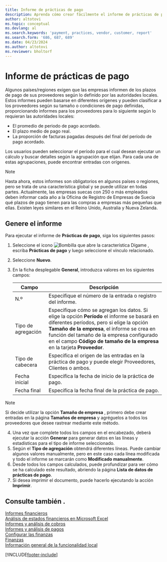 ```yaml
---
title: Informe de prácticas de pago
description: Aprenda cómo crear fácilmente el informe de prácticas de pago para proveedores y clientes.
author: altotovi
ms.topic: conceptual
ms.devlang: al
ms.search.keywords: 'payment, practices, vendor, customer, report'
ms.search.form: '686, 687, 689'
ms.date: 04/23/2024
ms.author: altotovi
ms.reviewer: bholtorf
--- 
```


# Informe de prácticas de pago  

Algunos países/regiones exigen que las empresas informen de los plazos de pago de sus proveedores según lo definido por las autoridades locales. Estos informes pueden basarse en diferentes orígenes y pueden clasificar a los proveedores según su tamaño o condiciones de pago definidas, proporcionando informes para los proveedores para lo siguiente según lo requieran las autoridades locales:  

- El promedio de periodo de pago acordado.  
- El plazo medio de pago real.   
- La proporción de facturas pagadas después del final del período de pago acordado. 

Los usuarios pueden seleccionar el período para el cual desean ejecutar un cálculo y buscar detalles según la agrupación que elijan. Para cada una de estas agrupaciones, puede encontrar entradas con orígenes. 

> [!NOTE]
> Hasta ahora, estos informes son obligatorios en algunos países o regiones, pero se trata de una característica global y se puede utilizar en todas partes. Actualmente, las empresas suecas con 250 o más empleados deben informar cada año a la Oficina de Registro de Empresas de Suecia qué plazos de pago tienen para las compras a empresas más pequeñas que ellas. Existen leyes similares en el Reino Unido, Australia y Nueva Zelanda.  

## Genere el informe 

Para ejecutar el informe de **Prácticas de pago**, siga los siguientes pasos:

1. Seleccione el icono ![Bombilla que abre la característica Dígame](media/ui-search/search_small.png "Dígame qué desea hacer") , escriba **Prácticas de pago** y luego seleccione el vínculo relacionado. 
2. Seleccione **Nuevo**.
3. En la ficha desplegable **General**, introduzca valores en los siguientes campos:

   | Campo | Descripción |
   |---------|-----------------------------------|
   | N.º | Especifique el número de la entrada o registro del informe. |
   | Tipo de agregación | Especifique cómo se agregan los datos. Si elige la opción **Período** el informe se basará en diferentes períodos, pero si elige la opción **Tamaño de la empresa**, el informe se crea en función del tamaño de la empresa configurado en el campo **Código de tamaño de la empresa** en la tarjeta **Proveedor**. |
   | Tipo de cabecera | Especifica el origen de las entradas en la práctica de pago y puede elegir Proveedores, Clientes o ambos. |
   | Fecha inicial | Especifica la fecha de inicio de la práctica de pago. |
   | Fecha final | Especifica la fecha final de la práctica de pago. |

> [!NOTE]
> Si decide utilizar la opción **Tamaño de empresa** , primero debe crear entradas en la página **Tamaños de empresa** y agréguelos a todos los proveedores que desee rastrear mediante este método.

4. Una vez que complete todos los campos en el encabezado, deberá ejecutar la acción **Generar** para generar datos en las líneas y estadísticas para el tipo de informe seleccionado.
5. Según el **Tipo de agregación** obtendrá diferentes líneas. Puede cambiar algunos valores manualmente, pero en este caso cada línea modificada y todo el informe se marcarán como **Modificado manualmente**.
6. Desde todos los campos calculados, puede profundizar para ver cómo se ha calculado este resultado, abriendo la página **Lista de datos de prácticas de pago**.
7. Si desea imprimir el documento, puede hacerlo ejecutando la acción **Imprimir**.

## Consulte también .

[Informes financieros](finance-reports.md)  
[Análisis de estados financieros en Microsoft Excel](finance-analyze-excel.md)  
[Informes y análisis de cobros](receivables-reports.md)  
[Informes y análisis de pagos](payables-reports.md)  
[Configurar las finanzas](finance-setup-finance.md)  
[Finanzas](finance.md)  
[Información general de la funcionalidad local](about-localization.md)  

[!INCLUDE[footer-include](includes/footer-banner.md)]
